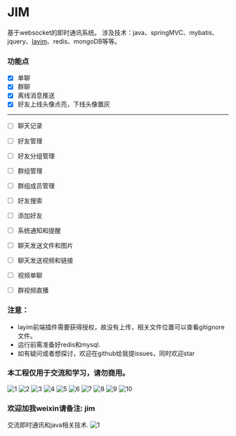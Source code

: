# JIM
基于websocket的即时通讯系统。
涉及技术：java、springMVC、mybatis、jquery、[layim](http://layim.layui.com/demo.html)、redis、mongoDB等等。

### 功能点
- [x] 单聊
- [x] 群聊
- [x] 离线消息推送
- [x] 好友上线头像点亮，下线头像置灰

---------------------
- [ ] 聊天记录
- [ ] 好友管理
- [ ] 好友分组管理
- [ ] 群组管理
- [ ] 群组成员管理
- [ ] 好友搜索
- [ ] 添加好友
- [ ] 系统通知和提醒
- [ ] 聊天发送文件和图片
- [ ] 聊天发送视频和链接
- [ ] 视频单聊
- [ ] 群视频直播


###  注意：

- layim前端插件需要获得授权，故没有上传，相关文件位置可以查看gitignore文件。
- 运行前需准备好redis和mysql.
- 如有疑问或者想探讨，欢迎在github给我提issues，同时欢迎star


### 本工程仅用于交流和学习，请勿商用。

![1](imgs/1.png)
![2](imgs/2.png)
![3](imgs/3.png)
![4](imgs/4.png)
![5](imgs/5.png)
![6](imgs/6.png)
![7](imgs/7.png)
![8](imgs/8.png)
![9](imgs/9.png)
![10](imgs/10.png)

### 欢迎加我weixin请备注: jim
交流即时通讯和java相关技术.
![1](imgs/Wechat.jpeg)
